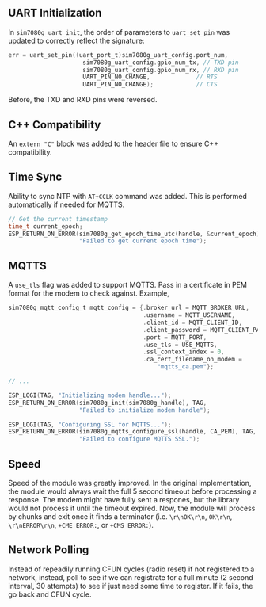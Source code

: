 ## UART Initialization

In `sim7080g_uart_init`, the order of parameters to `uart_set_pin` was updated to correctly reflect the signature:

```c
err = uart_set_pin((uart_port_t)sim7080g_uart_config.port_num,
                     sim7080g_uart_config.gpio_num_tx, // TXD pin
                     sim7080g_uart_config.gpio_num_rx, // RXD pin
                     UART_PIN_NO_CHANGE,             // RTS
                     UART_PIN_NO_CHANGE);            // CTS
```

Before, the TXD and RXD pins were reversed.

## C++ Compatibility

An `extern "C"` block was added to the header file to ensure C++ compatibility.

## Time Sync

Ability to sync NTP with `AT+CCLK` command was added. This is performed automatically if needed for MQTTS.

```c
// Get the current timestamp
time_t current_epoch;
ESP_RETURN_ON_ERROR(sim7080g_get_epoch_time_utc(handle, &current_epoch), TAG,
                    "Failed to get current epoch time");
```

## MQTTS

A `use_tls` flag was added to support MQTTS. Pass in a certificate in PEM format for the modem to check against. Example,

```c
sim7080g_mqtt_config_t mqtt_config = {.broker_url = MQTT_BROKER_URL,
                                      .username = MQTT_USERNAME,
                                      .client_id = MQTT_CLIENT_ID,
                                      .client_password = MQTT_CLIENT_PASSWORD,
                                      .port = MQTT_PORT,
                                      .use_tls = USE_MQTTS,
                                      .ssl_context_index = 0,
                                      .ca_cert_filename_on_modem =
                                          "mqtts_ca.pem"};

// ...

ESP_LOGI(TAG, "Initializing modem handle...");
ESP_RETURN_ON_ERROR(sim7080g_init(sim7080g_handle), TAG,
                    "Failed to initialize modem handle");

ESP_LOGI(TAG, "Configuring SSL for MQTTS...");
ESP_RETURN_ON_ERROR(sim7080g_mqtts_configure_ssl(handle, CA_PEM), TAG,
                    "Failed to configure MQTTS SSL.");
```

## Speed

Speed of the module was greatly improved. In the original implementation, the module would always wait the full 5 second timeout before processing a response. The modem might have fully sent a respones, but the library would not process it until the timeout expired. Now, the module will process by chunks and exit once it finds a terminator (i.e. `\r\nOK\r\n`, `OK\r\n`, `\r\nERROR\r\n`, `+CME ERROR:`, or `+CMS ERROR:`).

## Network Polling

Instead of repeadily running CFUN cycles (radio reset) if not registered to a network, instead, poll to see if we can registrate for a full minute (2 second interval, 30 attempts) to see if just need some time to register. If it fails, the go back and CFUN cycle.
